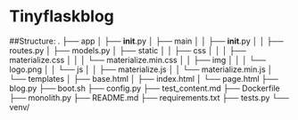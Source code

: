 # Tinyflaskblog

##Structure:
.
├── app
│   ├── __init__.py
│   ├── main
│   │   ├── __init__.py
│   │   ├── routes.py
│   ├── models.py
│   ├── static
│   │   ├── css
│   │   │   ├── materialize.css
│   │   │   └── materialize.min.css
│   │   ├── img
│   │   │   └── logo.png
│   │   └── js
│   │       ├── materialize.js
│   │       └── materialize.min.js
│   └── templates
│       ├── base.html
│       ├── index.html
│       └── page.html
├── blog.py
├── boot.sh
├── config.py
├── test_content.md
├── Dockerfile
├── monolith.py
├── README.md
├── requirements.txt
├── tests.py
└── venv/